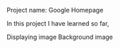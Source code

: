 Project name: Google Homepage

In this project I have learned so far,

Displaying image
Background image